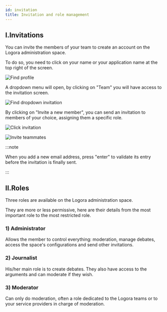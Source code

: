 ```yaml
---
id: invitation
title: Invitation and role management
---
```


## I.Invitations

You can invite the members of your team to create an account on the Logora administration space. 

To do so, you need to click on your name or your application name at the top right of the screen.

![Find profile](/img/clickprofile.png)

A dropdown menu will open, by clicking on "Team" you will have access to the invitation screen. 

![Find dropdown invitation](/img/dropdowninvite.png)

By clicking on "Invite a new member", you can send an invitation to members of your choice, assigning them a specific role. 

![Click invitation](/img/clickinvite.png)

![Invite teammates](/img/invitepopup.png)

:::note

When you add a new email address, press "enter" to validate its entry before the invitation is finally sent. 

:::

## II.Roles 

Three roles are available on the Logora administration space. 

They are more or less permissive, here are their details from the most important role to the most restricted role. 

### 1) Administrator

Allows the member to control everything: moderation, manage debates, access the space's configurations and send other invitations.

### 2) Journalist

His/her main role is to create debates. They also have access to the arguments and can moderate if they wish. 

### 3) Moderator

Can only do moderation, often a role dedicated to the Logora teams or to your service providers in charge of moderation. 
